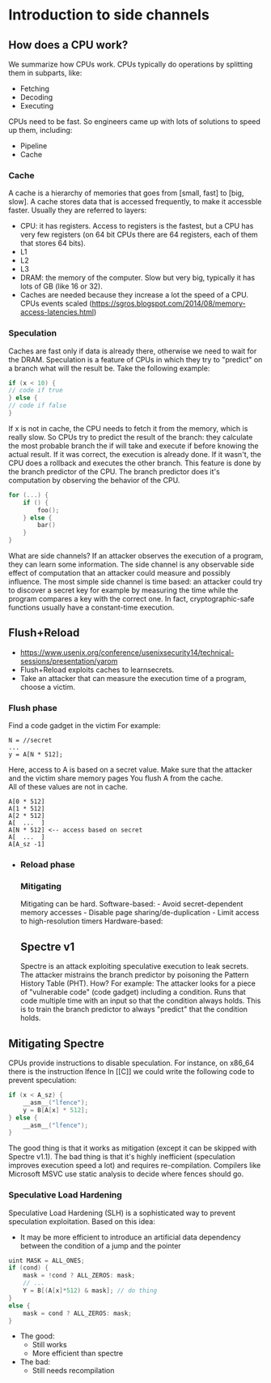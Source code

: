 # Introduction to side channels
## How does a CPU work?
We summarize how CPUs work.
CPUs typically do operations by splitting them in subparts, like:
- Fetching
- Decoding
- Executing

CPUs need to be fast. So engineers came up with lots of solutions to speed up them, including:
 - Pipeline
 - Cache
### Cache
A cache is a hierarchy of memories that goes from [small, fast] to [big, slow].
A cache stores data that is accessed frequently, to make it accessble faster.
Usually they are referred to layers:
-  CPU: it has registers. Access to registers is the fastest, but a CPU has very few registers (on 64 bit CPUs there are 64 registers, each of them that stores 64 bits).
- L1
- L2
- L3
- DRAM: the memory of the computer. Slow but very big, typically it has lots of GB (like 16 or 32).
- Caches are needed because they increase a lot the speed of a CPU.
  CPUs events scaled (https://sgros.blogspot.com/2014/08/memory-access-latencies.html)  
### Speculation
Caches are fast only if data is already there, otherwise we need to wait for the DRAM.
Speculation is a feature of CPUs in which they try to "predict" on a branch what will the result be.
Take the following example:
```c
if (x < 10) {
// code if true
} else {
// code if false
}
```        
If x is not in cache, the CPU needs to fetch it from the memory, which is really slow.
So CPUs try to predict the result of the branch: they calculate the most probable branch the if will take and execute if before knowing the actual result.
If it was correct, the execution is already done. If it wasn't, the CPU does a rollback and executes the other branch.
This feature is done by the branch predictor of the CPU.
The branch predictor does it's computation by observing the behavior of the CPU.
```c
for (...) {
	if () {
		foo();
	} else {
		bar()
	}
}
```
What are side channels?
If an attacker observes the execution of a program, they can learn some information.
The side channel is any observable side effect of computation that an attacker could measure and possibly influence.
The most simple side channel is time based: an attacker could try to discover a secret key for example by measuring the time while the program compares a key with the correct one.
In fact, cryptographic-safe functions usually have a constant-time execution. 
## Flush+Reload
- https://www.usenix.org/conference/usenixsecurity14/technical-sessions/presentation/yarom
- Flush+Reload exploits caches to learnsecrets.
- Take an attacker that can measure the execution time of a program, choose a victim.
### Flush phase
Find a code gadget in the victim
For example:
```
N = //secret
...
y = A[N * 512];
```
Here, access to A is based on a secret value.
Make sure that the attacker and the victim share memory pages
You flush A from the cache.      
All of these values are not in cache.
```
A[0 * 512]
A[1 * 512]
A[2 * 512]
A[  ...  ]
A[N * 512] <-- access based on secret
A[  ...  ]
A[A_sz -1]
```
- ### Reload phase
     ### Mitigating
     Mitigating can be hard.
     Software-based:
	     - Avoid secret-dependent memory accesses
	     - Disable page sharing/de-duplication
	     - Limit access to high-resolution timers
     Hardware-based:
     ## Spectre v1
     Spectre is an attack exploiting speculative execution to leak secrets.
     The attacker mistrains the branch predictor by poisoning the Pattern History Table (PHT).
     How? For example:
     The attacker looks for a piece of "vulnerable code" (code gadget) including a condition.
     Runs that code multiple time with an input so that the condition always holds.
     This is to train the  branch predictor to always "predict" that the condition holds.
## Mitigating Spectre
 CPUs provide instructions to disable speculation.
For instance, on x86_64 there is the instruction lfence
In [[C]] we could write the following code to prevent speculation:
```c
if (x < A_sz) {
	__asm__("lfence");
	y = B[A[x] * 512];
} else {
	__asm__("lfence");
}
```
The good thing is that it works as mitigation (except it can be skipped with Spectre v1.1).
The bad thing is that it's highly inefficient (speculation improves execution speed a lot) and requires re-compilation.
Compilers like Microsoft MSVC use static analysis to decide where fences should go.
### Speculative Load Hardening
Speculative Load Hardening (SLH) is a sophisticated way to prevent speculation exploitation.
Based on this idea:
- It may be more efficient to introduce an artificial data dependency between the condition of a jump and the pointer
```c
uint MASK = ALL_ONES;
if (cond) {
	mask = !cond ? ALL_ZEROS: mask;
	// ...
	Y = B[(A[x]*512) & mask]; // do thing
}
else {
	mask = cond ? ALL_ZEROS: mask;
}
```
- The good:
  - Still works
  - More efficient than spectre
- The bad:
  - Still needs recompilation